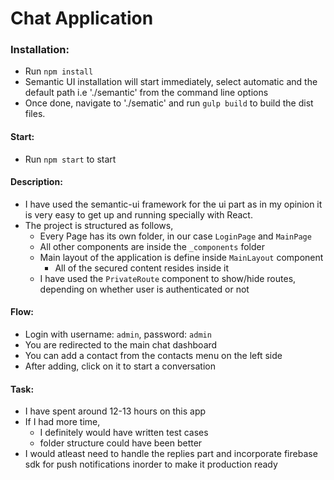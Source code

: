 # Chat Application

### Installation:

- Run `npm install`
- Semantic UI installation will start immediately, select automatic and the default path i.e './semantic' from the command line options
- Once done, navigate to './sematic' and run `gulp build` to build the dist files.

#### Start:

- Run `npm start` to start

#### Description:

- I have used the semantic-ui framework for the ui part as in my opinion it is very easy to get up and running specially with React.
- The project is structured as follows,
  - Every Page has its own folder, in our case `LoginPage` and `MainPage`
  - All other components are inside the `_components` folder
  - Main layout of the application is define inside `MainLayout` component
    - All of the secured content resides inside it
  - I have used the `PrivateRoute` component to show/hide routes, depending on whether user is authenticated or not

#### Flow:

- Login with username: `admin`, password: `admin`
- You are redirected to the main chat dashboard
- You can add a contact from the contacts menu on the left side
- After adding, click on it to start a conversation

#### Task:

- I have spent around 12-13 hours on this app
- If I had more time,
  - I definitely would have written test cases
  - folder structure could have been better
- I would atleast need to handle the replies part and incorporate firebase sdk for push notifications inorder to make it production ready
